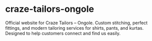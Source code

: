 # craze-tailors-ongole
Official website for Craze Tailors – Ongole. Custom stitching, perfect fittings, and modern tailoring services for shirts, pants, and kurtas. Designed to help customers connect and find us easily.
